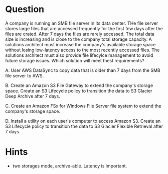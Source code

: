 # Question

A company is running an SMB file server in its data center. THe file server stores large files that are accessed frequently for the first few days after the files are crated. After 7 days the files are rarely accessed. 
The total data size is increasing and is close to the company total storage capacity. A solutions architect must increase the company's available storage space without losing low-latency access to the most recently accessed files. The solutions architect must also provide file lifecylce management to avoid future storage issues.
Which solution will meet thest requirements?

A. User AWS DataSync to copy data that is older than 7 days from the SMB file server to AWS.

B. Create an Amazon S3 File Gateway to extend the company's storage space. Create an S3 Lifecycle policy to transition the data to S3 Glacier Deep Archive after 7 days.

C. Create an Amazon FSx for Windows File Server file system to extend the company's storage space.

D. Install a utility on each user's computer to access Amazon S3. Create an S3 Lifecycle policy to transition the data to S3 Glacier Flexible Retrieval after 7 days.

# Hints
- two storages mode, archive-able. Latency is important.
